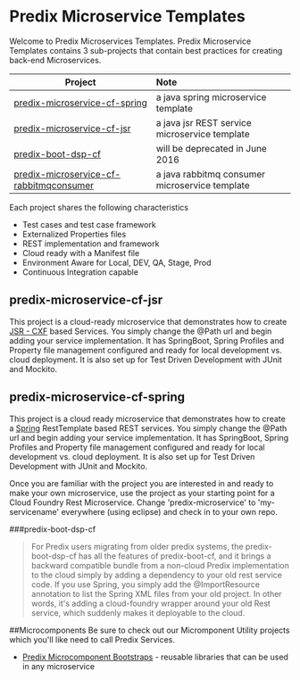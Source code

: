 Predix Microservice Templates
==============

Welcome to Predix Microservices Templates.  Predix Microservice Templates contains 3 sub-projects that contain best practices for creating back-end Microservices. 

| Project |  Note | 
| ------------- | :----- |
| [predix-microservice-cf-spring](https://github.com/PredixDev/predix-microservice-cf-spring) | a java spring microservice template |
| [predix-microservice-cf-jsr](https://github.com/PredixDev/predix-microservice-cf-jsr) | a java jsr REST service microservice template |
| [predix-boot-dsp-cf](https://github.com/PredixDev/predix-microservice-templates) | will be deprecated in June 2016 |
| [predix-microservice-cf-rabbitmqconsumer](https://github.build.ge.com/adoption/rabbitmq-consumer-template.git) | a java rabbitmq consumer microservice template |

Each project shares the following characteristics
* Test cases and test case framework 
* Externalized Properties files
* REST implementation and framework
* Cloud ready with a Manifest file
* Environment Aware for Local, DEV, QA, Stage, Prod
* Continuous Integration capable

## predix-microservice-cf-jsr

This project is a cloud-ready microservice that demonstrates how to create [JSR - CXF](https://cxf.apache.org/) based Services.  You simply change the @Path url and begin adding your service implementation.  It has SpringBoot, Spring Profiles and Property file management configured and ready for local development vs. cloud deployment.  It is also set up for Test Driven Development with JUnit and Mockito.

## predix-microservice-cf-spring

This project is a cloud ready microservice that demonstrates how to create a [Spring](https://spring.io/) RestTemplate based REST services.  You simply change the @Path url and begin adding your service implementation.  It has SpringBoot, Spring Profiles and Property file management configured and ready for local development vs. cloud deployment.  It is also set up for Test Driven Development with JUnit and Mockito.

Once you are familiar with the project you are interested in and ready to make your own microservice, use the project as your starting point for a Cloud Foundry Rest Microservice. Change 'predix-microservice' to 'my-servicename' everywhere (using eclipse) and check in to your own repo.

###predix-boot-dsp-cf
>For Predix users migrating from older predix systems, the predix-boot-dsp-cf has all the features of predix-boot-cf, and it brings a backward compatible bundle from a non-cloud Predix implementation to the cloud simply by adding a dependency to your old rest service code.  If you use Spring, you simply add the @ImportResource annotation to list the Spring XML files from your old project.  In other words, it's adding a cloud-foundry wrapper around your old Rest service, which suddenly makes it deployable to the cloud. 

##Microcomponents
Be sure to check out our Micromponent Utility projects which you'll like need to call Predix Services.

* [Predix Microcomponent Bootstraps](docs/microcomponents.md) - reusable libraries that can be used in any microservice

